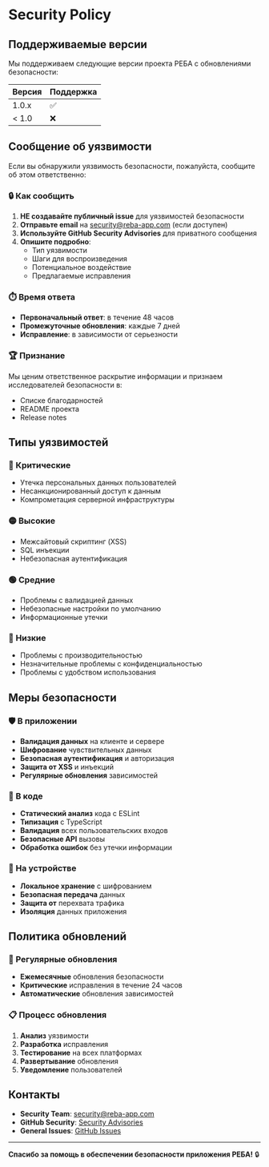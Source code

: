 # Security Policy

## Поддерживаемые версии

Мы поддерживаем следующие версии проекта РЕБА с обновлениями безопасности:

| Версия | Поддержка          |
| ------- | ------------------ |
| 1.0.x   | :white_check_mark: |
| < 1.0   | :x:                |

## Сообщение об уязвимости

Если вы обнаружили уязвимость безопасности, пожалуйста, сообщите об этом ответственно:

### 🔒 Как сообщить

1. **НЕ создавайте публичный issue** для уязвимостей безопасности
2. **Отправьте email** на security@reba-app.com (если доступен)
3. **Используйте GitHub Security Advisories** для приватного сообщения
4. **Опишите подробно**:
   - Тип уязвимости
   - Шаги для воспроизведения
   - Потенциальное воздействие
   - Предлагаемые исправления

### ⏱️ Время ответа

- **Первоначальный ответ**: в течение 48 часов
- **Промежуточные обновления**: каждые 7 дней
- **Исправление**: в зависимости от серьезности

### 🏆 Признание

Мы ценим ответственное раскрытие информации и признаем исследователей безопасности в:
- Списке благодарностей
- README проекта
- Release notes

## Типы уязвимостей

### 🔴 Критические
- Утечка персональных данных пользователей
- Несанкционированный доступ к данным
- Компрометация серверной инфраструктуры

### 🟡 Высокие
- Межсайтовый скриптинг (XSS)
- SQL инъекции
- Небезопасная аутентификация

### 🟢 Средние
- Проблемы с валидацией данных
- Небезопасные настройки по умолчанию
- Информационные утечки

### 🔵 Низкие
- Проблемы с производительностью
- Незначительные проблемы с конфиденциальностью
- Проблемы с удобством использования

## Меры безопасности

### 🛡️ В приложении
- **Валидация данных** на клиенте и сервере
- **Шифрование** чувствительных данных
- **Безопасная аутентификация** и авторизация
- **Защита от XSS** и инъекций
- **Регулярные обновления** зависимостей

### 🔐 В коде
- **Статический анализ** кода с ESLint
- **Типизация** с TypeScript
- **Валидация** всех пользовательских входов
- **Безопасные API** вызовы
- **Обработка ошибок** без утечки информации

### 📱 На устройстве
- **Локальное хранение** с шифрованием
- **Безопасная передача** данных
- **Защита от** перехвата трафика
- **Изоляция** данных приложения

## Политика обновлений

### 🔄 Регулярные обновления
- **Ежемесячные** обновления безопасности
- **Критические** исправления в течение 24 часов
- **Автоматические** обновления зависимостей

### 📋 Процесс обновления
1. **Анализ** уязвимости
2. **Разработка** исправления
3. **Тестирование** на всех платформах
4. **Развертывание** обновления
5. **Уведомление** пользователей

## Контакты

- **Security Team**: security@reba-app.com
- **GitHub Security**: [Security Advisories](https://github.com/RebaApp/rehab-app/security/advisories)
- **General Issues**: [GitHub Issues](https://github.com/RebaApp/rehab-app/issues)

---

**Спасибо за помощь в обеспечении безопасности приложения РЕБА!** 🔒
